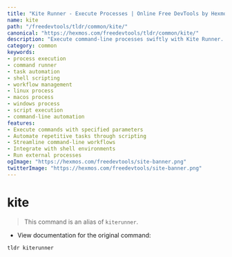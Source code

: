 ```yaml
---
title: "Kite Runner - Execute Processes | Online Free DevTools by Hexmos"
name: kite
path: "/freedevtools/tldr/common/kite/"
canonical: "https://hexmos.com/freedevtools/tldr/common/kite/"
description: "Execute command-line processes swiftly with Kite Runner. Streamline workflows, automate tasks, and integrate scripts seamlessly. Free online tool, no registration required."
category: common
keywords:
- process execution
- command runner
- task automation
- shell scripting
- workflow management
- linux process
- macos process
- windows process
- script execution
- command-line automation
features:
- Execute commands with specified parameters
- Automate repetitive tasks through scripting
- Streamline command-line workflows
- Integrate with shell environments
- Run external processes
ogImage: "https://hexmos.com/freedevtools/site-banner.png"
twitterImage: "https://hexmos.com/freedevtools/site-banner.png"
---
```


# kite

> This command is an alias of `kiterunner`.

- View documentation for the original command:

`tldr kiterunner`
